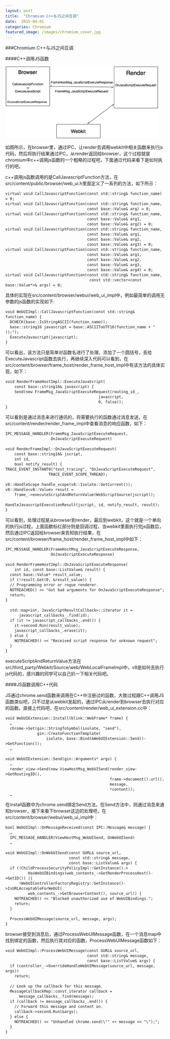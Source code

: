```yaml
---
layout: post
title:  "Chromium C++与JS之间互调"
date:  2015-04-01
categories: Chromium
featured_image: /images/chromium_cover.jpg
---
```


###Chromium C++与JS之间互调

####C++调用JS函数

![](/images/webkit_c_js.png)

如图所示，在browser里，通过IPC，让render去调用webkit中相关函数来执行js代码，然后将执行结果通过IPC，从render返回给browser，这个过程就是chromium中c++调用js函数的一个粗略的过程吧，下面通过代码来看下是如何执行的吧。


c++调用js函数调用的是CallJavascriptFunction方法，在src/content/public/browser/web_ui.h里面定义了一系列的方法，如下所示：
	
	virtual void CallJavascriptFunction(const std::string& function_name) = 0;
	virtual void CallJavascriptFunction(const std::string& function_name,
                                        const base::Value& arg) = 0;
	virtual void CallJavascriptFunction(const std::string& function_name,
                                        const base::Value& arg1,
                                        const base::Value& arg2) = 0;
	virtual void CallJavascriptFunction(const std::string& function_name,
                                        const base::Value& arg1,
                                        const base::Value& arg2,
                                        const base::Value& arg3) = 0;
	virtual void CallJavascriptFunction(const std::string& function_name,
                                        const base::Value& arg1,
                                        const base::Value& arg2,
                                        const base::Value& arg3,
                                        const base::Value& arg4) = 0;
	virtual void CallJavascriptFunction(const std::string& function_name,
      									 const std::vector<const base::Value*>& args) = 0;

具体的实现在src/content/browser/webui/web_ui_impl中，例如最简单的调用无参数的js函数的实现如下:
	
	void WebUIImpl::CallJavascriptFunction(const std::string& function_name) {
	  DCHECK(base::IsStringASCII(function_name));
	  base::string16 javascript = base::ASCIIToUTF16(function_name + "();");
	  ExecuteJavascript(javascript);
	}

可以看出，该方法只是简单对函数名进行了处理，添加了一个圆括号，丢给ExecuteJavascript函数去执行，再继续深入代码可以看到，在src/content/browser/frame_host/render_frame_host_impl中有该方法的具体实现，如下：

	void RenderFrameHostImpl::ExecuteJavaScript(
    	const base::string16& javascript) {
		Send(new FrameMsg_JavaScriptExecuteRequest(routing_id_,
                                             javascript,
                                             0, false));
	}

可以看到是通过消息来进行通讯的，将需要执行的函数通过消息发送，在src/content/render/render_frame_impl中查看消息的响应函数，如下：

	IPC_MESSAGE_HANDLER(FrameMsg_JavaScriptExecuteRequest,
                        OnJavaScriptExecuteRequest)

	void RenderFrameImpl::OnJavaScriptExecuteRequest(
    	const base::string16& jscript,
    	int id,
    	bool notify_result) {
	TRACE_EVENT_INSTANT0("test_tracing", "OnJavaScriptExecuteRequest",
                       TRACE_EVENT_SCOPE_THREAD);

	v8::HandleScope handle_scope(v8::Isolate::GetCurrent());
	v8::Handle<v8::Value> result =
      	frame_->executeScriptAndReturnValue(WebScriptSource(jscript));

	HandleJavascriptExecutionResult(jscript, id, notify_result, result);	
	}

可以看到，处理过程是从browser到render，最后到webkit，这个就是一个单向的执行js过程，上面函数标红部分则是回调过程，当webkit里面执行完js函数后，然后通过IPC返回给browser来告知执行结果，在src/content/browser/frame_host/render_frame_host_impl中如下：

	IPC_MESSAGE_HANDLER(FrameHostMsg_JavaScriptExecuteResponse,
                        OnJavaScriptExecuteResponse)

	void RenderFrameHostImpl::OnJavaScriptExecuteResponse(
    	int id, const base::ListValue& result) {
	  const base::Value* result_value;
	  if (!result.Get(0, &result_value)) {
      // Programming error or rogue renderer.
	  NOTREACHED() << "Got bad arguments for OnJavaScriptExecuteResponse";
	  return;
	}

	  std::map<int, JavaScriptResultCallback>::iterator it =
	      javascript_callbacks_.find(id);
	  if (it != javascript_callbacks_.end()) {
	    it->second.Run(result_value);
	    javascript_callbacks_.erase(it);
	  } else {
	    NOTREACHED() << "Received script response for unknown request";
	  }
	}

executeScriptAndReturnValue方法在src/third_party/Webkit/Source/web/WebLocalFrameImpl中，v8是如何去执行js代码的，感兴趣的同学可以自己扒一下相关代码吧。


####JS函数调用C++代码

JS通过chrome.send函数来调用在C++中注册过的函数，大致过程跟C++调用JS函数类似吧，只不过是从webkit发起的，通过IPC从render到browser去执行对应的函数。直接上代码吧，在src/content/render/web_ui_extension.cc中：

	void WebUIExtension::Install(blink::WebFrame* frame) {
	  …
	  chrome->Set(gin::StringToSymbol(isolate, "send"),
	              gin::CreateFunctionTemplate(
	                  isolate, base::Bind(&WebUIExtension::Send))->GetFunction());
	  …

	void WebUIExtension::Send(gin::Arguments* args) {
	  …
	  render_view->Send(new ViewHostMsg_WebUISend(render_view->GetRoutingID(),
	                                              frame->document().url(),
	                                              message,
	                                              *content));
	  …

在install函数中为chrome.send绑定Send方法，在Send方法中，则通过消息来通知browser，接下来看下browser这边的处理吧，在src/content/browser/webui/web_ui_impl中：

	bool WebUIImpl::OnMessageReceived(const IPC::Message& message) {
	  …
	  IPC_MESSAGE_HANDLER(ViewHostMsg_WebUISend, OnWebUISend)
	  …

	void WebUIImpl::OnWebUISend(const GURL& source_url,
	                            const std::string& message,
	                            const base::ListValue& args) {
	  if (!ChildProcessSecurityPolicyImpl::GetInstance()->
	          HasWebUIBindings(web_contents_->GetRenderProcessHost()->GetID()) ||
	      !WebUIControllerFactoryRegistry::GetInstance()->IsURLAcceptableForWebUI(
	          web_contents_->GetBrowserContext(), source_url)) {
	    NOTREACHED() << "Blocked unauthorized use of WebUIBindings.";
	    return;
	  }

	  ProcessWebUIMessage(source_url, message, args);
	}

browser接受到消息后，通过ProcessWebUIMessage函数，在一个消息map中找到绑定的函数，然后执行其对应的函数，ProcessWebUIMessage函数如下：

	void WebUIImpl::ProcessWebUIMessage(const GURL& source_url,
	                                    const std::string& message,
	                                    const base::ListValue& args) {
	  if (controller_->OverrideHandleWebUIMessage(source_url, message, args))
	    return;

	  // Look up the callback for this message.
	  MessageCallbackMap::const_iterator callback =
	      message_callbacks_.find(message);
	  if (callback != message_callbacks_.end()) {
	    // Forward this message and content on.
	    callback->second.Run(&args);
	  } else {
	    NOTREACHED() << "Unhandled chrome.send(\"" << message << "\");";
	  }
	}